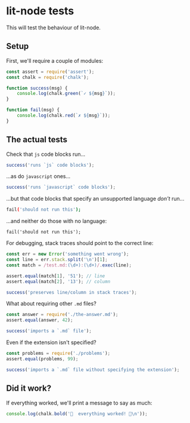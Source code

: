 # lit-node tests

This will test the behaviour of lit-node.

## Setup

First, we'll require a couple of modules:

```js
const assert = require('assert');
const chalk = require('chalk');

function success(msg) {
	console.log(chalk.green(`✓ ${msg}`));
}

function fail(msg) {
	console.log(chalk.red(`✗ ${msg}`));
}
```

## The actual tests

Check that `js` code blocks run...

```js
success('runs `js` code blocks');
```

...as do `javascript` ones...

```javascript
success('runs `javascript` code blocks');
```

...but that code blocks that specify an unsupported language *don't* run...

```bash
fail('should not run this');
```

...and neither do those with no language:

```
fail('should not run this');
```

For debugging, stack traces should point to the correct line:

```js
const err = new Error('something went wrong');
const line = err.stack.split('\n')[1];
const match = /test.md:(\d+):(\d+)/.exec(line);

assert.equal(match[1], '51'); // line
assert.equal(match[2], '13'); // column

success('preserves line/column in stack traces');
```

What about requiring other `.md` files?

```js
const answer = require('./the-answer.md');
assert.equal(answer, 42);

success('imports a `.md` file');
```

Even if the extension isn't specified?

```js
const problems = require('./problems');
assert.equal(problems, 99);

success('imports a `.md` file without specifying the extension');
```


## Did it work?

If everything worked, we'll print a message to say as much:

```js
console.log(chalk.bold('🎉  everything worked! 🎉\n'));
```
